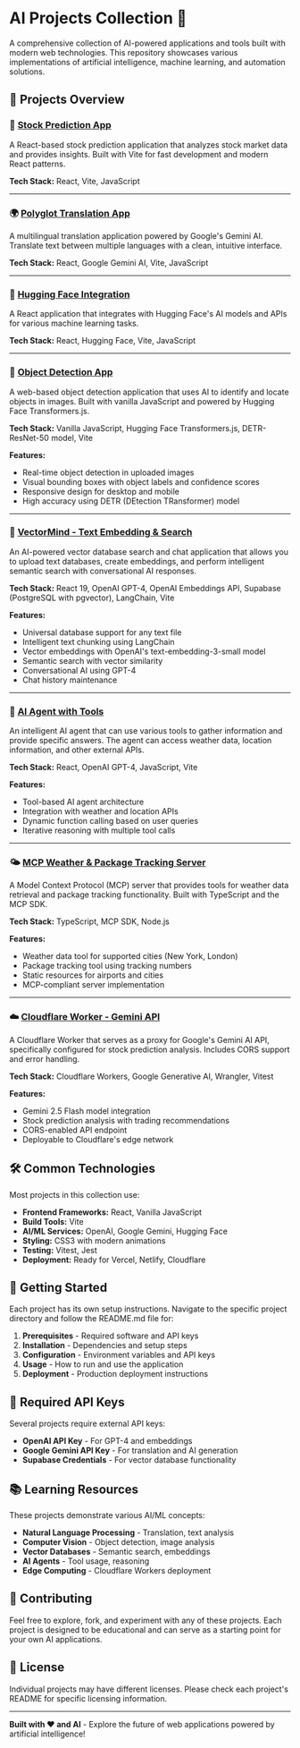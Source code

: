 # AI Projects Collection 🚀

A comprehensive collection of AI-powered applications and tools built with modern web technologies. This repository showcases various implementations of artificial intelligence, machine learning, and automation solutions.

## 📁 Projects Overview

### 🔮 [Stock Prediction App](./proj1-StockPrediction/)
A React-based stock prediction application that analyzes stock market data and provides insights. Built with Vite for fast development and modern React patterns.

**Tech Stack:** React, Vite, JavaScript

---

### 🌍 [Polyglot Translation App](./proj2-PolyglotApp/)
A multilingual translation application powered by Google's Gemini AI. Translate text between multiple languages with a clean, intuitive interface.

**Tech Stack:** React, Google Gemini AI, Vite, JavaScript

---

### 🤗 [Hugging Face Integration](./proj3-huggingFace/)
A React application that integrates with Hugging Face's AI models and APIs for various machine learning tasks.

**Tech Stack:** React, Hugging Face, Vite, JavaScript

---

### 🎯 [Object Detection App](./proj4-Object-Detector/)
A web-based object detection application that uses AI to identify and locate objects in images. Built with vanilla JavaScript and powered by Hugging Face Transformers.js.

**Tech Stack:** Vanilla JavaScript, Hugging Face Transformers.js, DETR-ResNet-50 model, Vite

**Features:**
- Real-time object detection in uploaded images
- Visual bounding boxes with object labels and confidence scores
- Responsive design for desktop and mobile
- High accuracy using DETR (DEtection TRansformer) model

---

### 🧠 [VectorMind - Text Embedding & Search](./proj5-Text-Embedding/)
An AI-powered vector database search and chat application that allows you to upload text databases, create embeddings, and perform intelligent semantic search with conversational AI responses.

**Tech Stack:** React 19, OpenAI GPT-4, OpenAI Embeddings API, Supabase (PostgreSQL with pgvector), LangChain, Vite

**Features:**
- Universal database support for any text file
- Intelligent text chunking using LangChain
- Vector embeddings with OpenAI's text-embedding-3-small model
- Semantic search with vector similarity
- Conversational AI using GPT-4
- Chat history maintenance

---

### 🤖 [AI Agent with Tools](./proj6-ai-agent/)
An intelligent AI agent that can use various tools to gather information and provide specific answers. The agent can access weather data, location information, and other external APIs.

**Tech Stack:** React, OpenAI GPT-4, JavaScript, Vite

**Features:**
- Tool-based AI agent architecture
- Integration with weather and location APIs
- Dynamic function calling based on user queries
- Iterative reasoning with multiple tool calls

---

### 🌤️ [MCP Weather & Package Tracking Server](./proj7-mcp/)
A Model Context Protocol (MCP) server that provides tools for weather data retrieval and package tracking functionality. Built with TypeScript and the MCP SDK.

**Tech Stack:** TypeScript, MCP SDK, Node.js

**Features:**
- Weather data tool for supported cities (New York, London)
- Package tracking tool using tracking numbers
- Static resources for airports and cities
- MCP-compliant server implementation

---

### ☁️ [Cloudflare Worker - Gemini API](./cloudflare-worker/gemini-api-worker/)
A Cloudflare Worker that serves as a proxy for Google's Gemini AI API, specifically configured for stock prediction analysis. Includes CORS support and error handling.

**Tech Stack:** Cloudflare Workers, Google Generative AI, Wrangler, Vitest

**Features:**
- Gemini 2.5 Flash model integration
- Stock prediction analysis with trading recommendations
- CORS-enabled API endpoint
- Deployable to Cloudflare's edge network

## 🛠️ Common Technologies

Most projects in this collection use:
- **Frontend Frameworks:** React, Vanilla JavaScript
- **Build Tools:** Vite
- **AI/ML Services:** OpenAI, Google Gemini, Hugging Face
- **Styling:** CSS3 with modern animations
- **Testing:** Vitest, Jest
- **Deployment:** Ready for Vercel, Netlify, Cloudflare

## 🚀 Getting Started

Each project has its own setup instructions. Navigate to the specific project directory and follow the README.md file for:

1. **Prerequisites** - Required software and API keys
2. **Installation** - Dependencies and setup steps
3. **Configuration** - Environment variables and API keys
4. **Usage** - How to run and use the application
5. **Deployment** - Production deployment instructions

## 🔑 Required API Keys

Several projects require external API keys:
- **OpenAI API Key** - For GPT-4 and embeddings
- **Google Gemini API Key** - For translation and AI generation
- **Supabase Credentials** - For vector database functionality

## 📚 Learning Resources

These projects demonstrate various AI/ML concepts:
- **Natural Language Processing** - Translation, text analysis
- **Computer Vision** - Object detection, image analysis
- **Vector Databases** - Semantic search, embeddings
- **AI Agents** - Tool usage, reasoning
- **Edge Computing** - Cloudflare Workers deployment

## 🤝 Contributing

Feel free to explore, fork, and experiment with any of these projects. Each project is designed to be educational and can serve as a starting point for your own AI applications.

## 📄 License

Individual projects may have different licenses. Please check each project's README for specific licensing information.

---

**Built with ❤️ and AI** - Explore the future of web applications powered by artificial intelligence!

